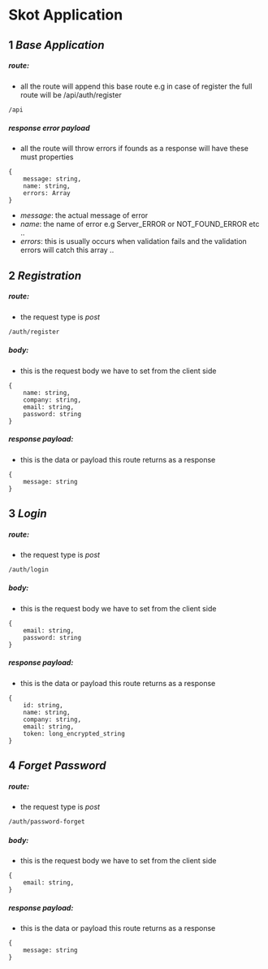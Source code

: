 # Skot Application

## 1 _Base Application_
##### route:
- all the route will append this base route e.g in case of register the full route will be /api/auth/register
```sh
/api
```
##### response error payload
- all the route will throw errors if founds as a response will have these must properties
```
{
    message: string,
    name: string,
    errors: Array
}
```
- _message_: the actual message of error
- _name_: the name of error e.g Server_ERROR or NOT_FOUND_ERROR etc ..
- _errors_: this is usually occurs when validation fails and the validation errors will catch this array ..

## 2 _Registration_
##### route:
- the request type is _post_
```sh
/auth/register
```
##### body:
- this is the request body we have to set from the client side
```
{
    name: string,
    company: string,
    email: string,
    password: string
}
```
##### response payload:
- this is the data or payload this route returns as a response
```
{
    message: string
}
```

## 3 _Login_
##### route:
- the request type is _post_
```sh
/auth/login
```
##### body:
- this is the request body we have to set from the client side
```
{
    email: string,
    password: string
}
```
##### response payload:
- this is the data or payload this route returns as a response
```
{
    id: string,
    name: string,
    company: string,
    email: string,
    token: long_encrypted_string
}
```

## 4 _Forget Password_
##### route:
- the request type is _post_
```sh
/auth/password-forget
```
##### body:
- this is the request body we have to set from the client side
```
{
    email: string,
}
```
##### response payload:
- this is the data or payload this route returns as a response
```
{
    message: string
}
```
